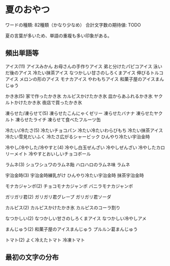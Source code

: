 # 夏のおやつ

ワードの種類: 82種類（かなり少なめ）
合計文字数の期待値: TODO

夏の言葉が多いため、単語の重複も多い印象がある。

## 頻出単語等

アイス(11)
  アイスみかん
  お母さんの手作りアイス
  弟と分けたパピコアイス
  泳いだ後のアイス
  冷たい抹茶アイス
  なつかしい甘さのしろくまアイス
  伸びるトルコアイス
  メロンの形のアイス
  モナカアイス
  やわもちアイス
  和菓子屋のアイスまんじゅう

かき氷(5)
  家で作ったかき氷
  カルピスかけたかき氷
  皿からあふれるかき氷
  ヤクルトかけたかき氷
  夜店で買ったかき氷

凍らせた/凍らせて(5)
  凍らせたこんにゃくゼリー
  凍らせたバナナ
  凍らせたヤクルト
  凍らせたライチ
  凍らせて食べたフルーツ缶

冷たい/冷たさ(5)
  冷たいチョコパン
  冷たい冷たいわらびもち
  冷たい抹茶アイス
  冷たい雪見だいふく
  冷たさ広がるシャービック
  ひんやり冷たい宇治金時

冷やし/冷やした/冷やすと(4)
  冷やし白玉ぜんざい
  冷やしぜんざい
  冷やしたカロリーメイト
  冷やすとおいしいチョコボール

ラムネ(3)
  シュワシュワのラムネ飴
  ハロハロのラムネ味
  ラムネ

宇治金時(3)
  宇治金時練乳がけ
  ひんやり冷たい宇治金時
  抹茶宇治金時

モナカジャンボ(2)
  チョコモナカジャンボ
  バニラモナカジャンボ

ガリガリ君(2)
  ガリガリ君グレープ
  ガリガリ君ソーダ

カルピス(2)
  カルピスかけたかき氷
  カルピスのコーラ割り

なつかしい(2)
  なつかしい甘さのしろくまアイス
  なつかしい冷やしアメ

まんじゅう(2)
  和菓子屋のアイスまんじゅう
  プルルン葛まんじゅう

トマト(2)
  よく冷えたトマト
  冷凍トマト

## 最初の文字の分布
